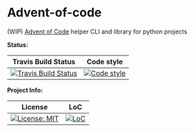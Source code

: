 # Advent-of-code
(WIP) [Advent of Code][advent_of_code_link] helper CLI and library for python projects

**Status:**

| Travis Build Status | Code style |
| :---: | :---: |
| [![Travis Build Status][build_badge]][build_link] | [![Code style][black_badge]][black_link] |

**Project Info:**

| License | LoC |
| :---: | :---: |
| [![License: MIT][license_badge]][license_link] | [![LoC][loc_badge]][loc_link] |

[advent_of_code_link]: https://adventofcode.com

[build_badge]: https://img.shields.io/travis/com/iamsauravsharma/advent-of-code.svg?logo=travis
[build_link]: https://travis-ci.com/iamsauravsharma/advent-of-code

[black_badge]: https://img.shields.io/badge/code%20style-black-000000.svg
[black_link]: https://github.com/ambv/black

[license_badge]: https://img.shields.io/github/license/iamsauravsharma/advent-of-code.svg
[license_link]: LICENSE

[loc_badge]: https://tokei.rs/b1/github/iamsauravsharma/advent-of-code
[loc_link]: https://github.com/iamsauravsharma/advent-of-code